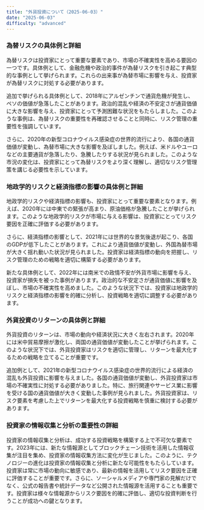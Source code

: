 ```yaml
---
title: "外貨投資について（2025-06-03）"
date: "2025-06-03"
difficulty: "advanced"
---
```


### 為替リスクの具体例と詳細

為替リスクは投資家にとって重要な要素であり、市場の不確実性を高める要因の一つです。具体例として、金融危機や政治的事件が為替リスクを引き起こす典型的な事例として挙げられます。これらの出来事が為替市場に影響を与え、投資家が為替リスクに対処する必要があります。

追加で挙げられる具体例として、2018年にアルゼンチンで通貨危機が発生し、ペソの価値が急落したことがあります。政治的混乱や経済の不安定さが通貨価値に大きな影響を与え、投資家にとって予測困難な状況をもたらしました。このような事例は、為替リスクの重要性を再確認させることと同時に、リスク管理の重要性を強調しています。

さらに、2020年の新型コロナウイルス感染症の世界的流行により、各国の通貨価値が変動し、為替市場に大きな影響を及ぼしました。例えば、米ドルやユーロなどの主要通貨が急落したり、急騰したりする状況が見られました。このような市況の変化は、投資家にとって為替リスクをより深く理解し、適切なリスク管理策を講じる必要性を示しています。

### 地政学的リスクと経済指標の影響の具体例と詳細

地政学的リスクや経済指標の影響も、投資家にとって重要な要素となります。例えば、2020年には中東での緊張が高まり、原油価格が急騰したことが挙げられます。このような地政学的リスクが市場に与える影響は、投資家にとってリスク要因を正確に評価する必要があります。

さらに、経済指標の影響として、2021年には世界的な景気後退が起こり、各国のGDPが低下したことがあります。これにより通貨価値が変動し、外国為替市場が大きく揺れ動いた状況が見られました。投資家は経済指標の動向を把握し、リスク管理のための戦略を適切に構築する必要があります。

新たな具体例として、2022年には南米での政情不安が外貨市場に影響を与え、投資家が損失を被った事例があります。政治的な不安定さが通貨価値に影響を及ぼし、市場の不確実性を高めました。このような状況下では、投資家は地政学的リスクと経済指標の影響を的確に分析し、投資戦略を適切に調整する必要があります。

### 外貨投資のリターンの具体例と詳細

外貨投資のリターンは、市場の動向や経済状況に大きく左右されます。2020年には米中貿易摩擦が激化し、両国の通貨価値が変動したことが挙げられます。このような状況下では、外貨投資家はリスクを適切に管理し、リターンを最大化するための戦略を立てることが重要です。

追加例として、2021年の新型コロナウイルス感染症の世界的流行による経済の混乱も外貨投資に影響を与えました。各国の通貨価値が変動し、外貨投資家は市場の不確実性に対処する必要がありました。特に、旅行関連やサービス業に影響を受ける国の通貨価値が大きく変動した事例が見られました。外貨投資家は、リスク要素を考慮した上でリターンを最大化する投資戦略を慎重に検討する必要があります。

### 投資家の情報収集と分析の重要性の詳細

投資家の情報収集と分析は、成功する投資戦略を構築する上で不可欠な要素です。2023年には、新たな情報源としてブロックチェーン技術を活用した情報収集が注目を集め、投資家の情報収集方法に変化が生じました。このように、テクノロジーの進化は投資家の情報収集と分析に新たな可能性をもたらしています。投資家は常に市場の動向に敏感であり、最新の情報を活用してリスク要因を正確に評価することが重要です。さらに、ソーシャルメディアや専門家の見解だけでなく、公式の報告書や統計データなど公開された情報源を活用することも重要です。投資家は様々な情報源からリスク要因を的確に評価し、適切な投資判断を行うことが成功への鍵となります。
